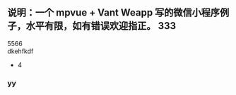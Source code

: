 **说明**：一个 mpvue + Vant Weapp 写的微信小程序例子，水平有限，如有错误欢迎指正。
333  
---  
5566  
dkehfkdf
    

* 4
### yy


